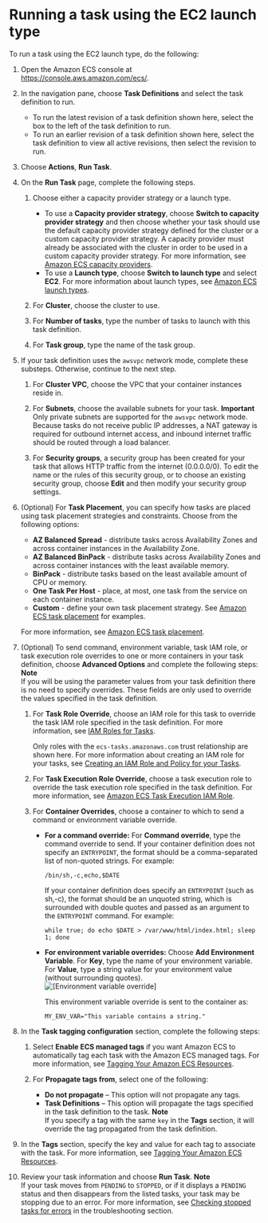 # Running a task using the EC2 launch type<a name="ecs_run_task_ec2"></a>

To run a task using the EC2 launch type, do the following:

1. Open the Amazon ECS console at [https://console\.aws\.amazon\.com/ecs/](https://console.aws.amazon.com/ecs/)\.

1. In the navigation pane, choose **Task Definitions** and select the task definition to run\.
   + To run the latest revision of a task definition shown here, select the box to the left of the task definition to run\.
   + To run an earlier revision of a task definition shown here, select the task definition to view all active revisions, then select the revision to run\.

1. Choose **Actions**, **Run Task**\.

1. On the **Run Task** page, complete the following steps\.

   1. Choose either a capacity provider strategy or a launch type\.
      + To use a **Capacity provider strategy**, choose **Switch to capacity provider strategy** and then choose whether your task should use the default capacity provider strategy defined for the cluster or a custom capacity provider strategy\. A capacity provider must already be associated with the cluster in order to be used in a custom capacity provider strategy\. For more information, see [Amazon ECS capacity providers](cluster-capacity-providers.md)\.
      + To use a **Launch type**, choose **Switch to launch type** and select **EC2**\. For more information about launch types, see [Amazon ECS launch types](launch_types.md)\.

   1. For **Cluster**, choose the cluster to use\. 

   1. For **Number of tasks**, type the number of tasks to launch with this task definition\.

   1. For **Task group**, type the name of the task group\.

1. If your task definition uses the `awsvpc` network mode, complete these substeps\. Otherwise, continue to the next step\.

   1. For **Cluster VPC**, choose the VPC that your container instances reside in\.

   1. For **Subnets**, choose the available subnets for your task\.
**Important**  
Only private subnets are supported for the `awsvpc` network mode\. Because tasks do not receive public IP addresses, a NAT gateway is required for outbound internet access, and inbound internet traffic should be routed through a load balancer\.

   1. For **Security groups**, a security group has been created for your task that allows HTTP traffic from the internet \(0\.0\.0\.0/0\)\. To edit the name or the rules of this security group, or to choose an existing security group, choose **Edit** and then modify your security group settings\.

1. \(Optional\) For **Task Placement**, you can specify how tasks are placed using task placement strategies and constraints\. Choose from the following options:
   + **AZ Balanced Spread** \- distribute tasks across Availability Zones and across container instances in the Availability Zone\.
   + **AZ Balanced BinPack** \- distribute tasks across Availability Zones and across container instances with the least available memory\.
   + **BinPack** \- distribute tasks based on the least available amount of CPU or memory\.
   + **One Task Per Host** \- place, at most, one task from the service on each container instance\.
   + **Custom** \- define your own task placement strategy\. See [Amazon ECS task placement](task-placement.md) for examples\.

    For more information, see [Amazon ECS task placement](task-placement.md)\.

1. \(Optional\) To send command, environment variable, task IAM role, or task execution role overrides to one or more containers in your task definition, choose **Advanced Options** and complete the following steps:
**Note**  
If you will be using the parameter values from your task definition there is no need to specify overrides\. These fields are only used to override the values specified in the task definition\.

   1. For **Task Role Override**, choose an IAM role for this task to override the task IAM role specified in the task definition\. For more information, see [IAM Roles for Tasks](task-iam-roles.md)\.

      Only roles with the `ecs-tasks.amazonaws.com` trust relationship are shown here\. For more information about creating an IAM role for your tasks, see [Creating an IAM Role and Policy for your Tasks](task-iam-roles.md#create_task_iam_policy_and_role)\.

   1. For **Task Execution Role Override**, choose a task execution role to override the task execution role specified in the task definition\. For more information, see [Amazon ECS Task Execution IAM Role](task_execution_IAM_role.md)\.

   1. For **Container Overrides**, choose a container to which to send a command or environment variable override\.
      + **For a command override:** For **Command override**, type the command override to send\. If your container definition does not specify an `ENTRYPOINT`, the format should be a comma\-separated list of non\-quoted strings\. For example:

        ```
        /bin/sh,-c,echo,$DATE
        ```

        If your container definition does specify an `ENTRYPOINT` \(such as sh,\-c\), the format should be an unquoted string, which is surrounded with double quotes and passed as an argument to the `ENTRYPOINT` command\. For example:

        ```
        while true; do echo $DATE > /var/www/html/index.html; sleep 1; done
        ```
      + **For environment variable overrides:** Choose **Add Environment Variable**\. For **Key**, type the name of your environment variable\. For **Value**, type a string value for your environment value \(without surrounding quotes\)\.  
![\[Environment variable override\]](http://docs.aws.amazon.com/AmazonECS/latest/developerguide/images/env_var.png)

        This environment variable override is sent to the container as:

        ```
        MY_ENV_VAR="This variable contains a string."
        ```

1. In the **Task tagging configuration** section, complete the following steps:

   1. Select **Enable ECS managed tags** if you want Amazon ECS to automatically tag each task with the Amazon ECS managed tags\. For more information, see [Tagging Your Amazon ECS Resources](https://docs.aws.amazon.com/AmazonECS/latest/developerguide/ecs-using-tags.html)\.

   1. For **Propagate tags from**, select one of the following:
      + **Do not propagate** – This option will not propagate any tags\.
      + **Task Definitions** – This option will propagate the tags specified in the task definition to the task\.
**Note**  
If you specify a tag with the same `key` in the **Tags** section, it will override the tag propagated from the task definition\.

1. In the **Tags** section, specify the key and value for each tag to associate with the task\. For more information, see [Tagging Your Amazon ECS Resources](https://docs.aws.amazon.com/AmazonECS/latest/developerguide/ecs-using-tags.html)\.

1. Review your task information and choose **Run Task**\.
**Note**  
If your task moves from `PENDING` to `STOPPED`, or if it displays a `PENDING` status and then disappears from the listed tasks, your task may be stopping due to an error\. For more information, see [Checking stopped tasks for errors](stopped-task-errors.md) in the troubleshooting section\.